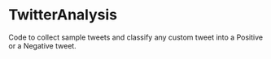 # TwitterAnalysis

Code to collect sample tweets and classify any custom tweet into a Positive or a Negative tweet.
